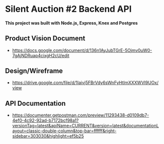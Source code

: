 # Silent Auction #2 Backend API

#### This project was built with Node.js, Express, Knex and Postgres

## Product Vision Document

- https://docs.google.com/document/d/136n1AyJubTGrE-5Ojmv0uW0-7gAjNDRuap4cixgH2cU/edit

## Design/Wireframe

- https://drive.google.com/file/d/1Iaivj5FBrVdy6sWnFyHtlmXXXWVI9UOx/view

## API Documentation 

- https://documenter.getpostman.com/preview/11293438-d0109db7-4ef0-4c92-92ad-b7172bcf98a1?versionTag=latest&apiName=CURRENT&version=latest&documentationLayout=classic-double-column&top-bar=ffffff&right-sidebar=303030&highlight=ef5b25